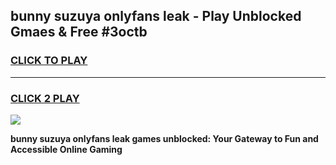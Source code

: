 
## bunny suzuya onlyfans leak - Play Unblocked Gmaes & Free #3octb
<h3>
<a href="https://news.freeplayer.one?title=bunny_suzuya_onlyfans_leak&ref=03M">CLICK TO PLAY</a></h3>
<hr>

<h3>
<a href="https://news.freeplayer.one?title=bunny_suzuya_onlyfans_leak&ref=03M">CLICK 2 PLAY</a>
  
</h3>

<a href="https://news.freeplayer.one?title=bunny_suzuya_onlyfans_leak&ref=03M"><img src="https://clearcache.store/games.png"></a>


**bunny suzuya onlyfans leak games unblocked: Your Gateway to Fun and Accessible Online Gaming**
